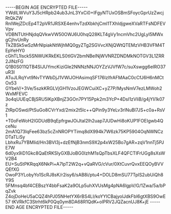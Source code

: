-----BEGIN AGE ENCRYPTED FILE-----
YWdlLWVuY3J5cHRpb24ub3JnL3YxCi0+IFgyNTUxOSBmSFoycGprUzZwcjRtQkZW
RnlWejZDcEp4T2pVR1JRSXE4enhvTzdXbkhjCml1TXhIdjgweXVaRTFsNDFEVVpv
VDBNTUtHNjdqQVkwVW50OWJ6U0hqQ28KLT4gVy1ncmVhc2UgLyI5MWxgCjhvUnRy
TkZBSk5wSzMrNlpiakNtWjhMQ0gyZTg2SGVvcXNjQWtQTEMzVHB3VFM4TEpYeHY0
cGhTL1lsck5SNWUKRkEKLS0tIGV2bmNBelNjWVNRZDNDMkNOTGV3L1ZRR2JlNzFG
Q1B0S011QTB4SlJUYmcKiziGle2NNNzNNJOYZzVJVfW7c/suXswgg6eIRO37uR3l
ATuJLRqYvt9NvTYWbDjJ1VWlJOHAsimqSF176lzIfrAFMAaC0cCfJ6H6nMCtOx53
GYbeV/+3Ve/5szkKRGLVjGH1VzoJEGWCuiXC+yZ7P/MysNmV7ezLMWoh2WxMFEVC
3o4qUUEqCBjSRU5lKpXBnjZ3GOn7PY15Ppk2m3YcP+4Dsl1zVliB/g4jYli1k07z
ZtRpOSwd/PtSuGo8CVrYxd/2mix2t5lc++QPin9y3YeLv3rINuBl7JS+c0a+RsV1
+T0oFeWoH2lGDUdB9qEpfrgwJOiJtaI2lh2uap7JUDwHi8oKUP1FOEIgwb4QceNu
2mA1Q73IqFee63bz5cZnNROPYTimq8dX994k7W6zk75KP5904OqNWNCzDTaTLiSy
LbhxRu7YBMlid/Hn3BVI3j+dzEfNjB3nmS9X2p4xW25Bo7gAR+zqV1nnTj5PJE7W
6d0yx9iD1Gkc8QaEtRKSlyGXBJoBG0IzhM1sQpTbsXLF4QFCTIFrUGg8sXsWV2B4
EU+SuStPKRqqX6NkPi+A7IpT2W2q+vQaRVG/cVur/0XtCuvrQvxEEQOyBVVQEfXG
OwoP3YLobyYo1ScRJ8sK/r2isy6/sAB8i/ptu4+DOLD8mSU77TplS2ubUiQh8Y9S
5FMnsq4bf4CEBszY4bbFsaK2a9OLp5uhXVUsMg4pNA6lgpV/G/1Zwa/5a/bPqZvk
Z4ojDoHeU5aCQZ4hPJ05NHetYX6rBS4LI/koYYICBajyolJdkFbl6gtXBS9OwE57
tKVRkfC3Strht6kP0Qq0ym8DA68R1QdK+olPRV2JQZacnUJ8K+jE
-----END AGE ENCRYPTED FILE-----
